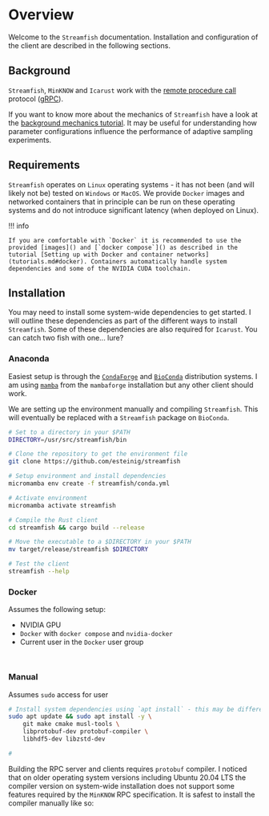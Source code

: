 # Overview

Welcome to the `Streamfish` documentation. Installation and configuration of the client are described in the following sections.

## Background

`Streamfish`, `MinKNOW` and `Icarust` work with the [remote procedure call](https://en.wikipedia.org/wiki/Remote_procedure_call) protocol ([gRPC](https://grpc.io/)). 

If you want to know more about the mechanics of `Streamfish` have a look at the [background mechanics tutorial](#tutorial.md#mechanics). It may be useful for understanding how parameter configurations influence the performance of adaptive sampling experiments.

## Requirements

`Streamfish` operates on `Linux` operating systems - it has not been (and will likely not be) tested on `Windows` or `MacOS`. We provide `Docker` images and networked containers that in principle can be run on these operating systems and do not introduce significant latency (when deployed on Linux).


!!! info

    If you are comfortable with `Docker` it is recommended to use the provided [images]() and [`docker compose`]() as described in the tutorial [Setting up with Docker and container networks](tutorials.md#docker). Containers automatically handle system dependencies and some of the NVIDIA CUDA toolchain.


## Installation

You may need to install some system-wide dependencies to get started. I will outline these dependencies as part of the different ways to install `Streamfish`. Some of these dependencies are also required for `Icarust`. You can catch two fish with one... lure? 

### Anaconda

Easiest setup is through the [`CondaForge`]() and [`BioConda`]() distribution systems. I am using [`mamba`]() from the `mambaforge` installation but any other client should work. 

We are setting up the environment manually and compiling `Streamfish`. This will eventually be replaced with a `Streamfish` package on `BioConda`.

```bash
# Set to a directory in your $PATH
DIRECTORY=/usr/src/streamfish/bin

# Clone the repository to get the environment file
git clone https://github.com/esteinig/streamfish

# Setup environment and install dependencies
micromamba env create -f streamfish/conda.yml

# Activate environment
micromamba activate streamfish

# Compile the Rust client
cd streamfish && cargo build --release

# Move the executable to a $DIRECTORY in your $PATH
mv target/release/streamfish $DIRECTORY

# Test the client
streamfish --help
```


### Docker

Assumes the following setup:

* NVIDIA GPU
* `Docker` with `docker compose` and `nvidia-docker`
* Current user in the `Docker` user group


```


```


### Manual

Assumes `sudo` access for user


```bash
# Install system dependencies using `apt install` - this may be different on your distribution
sudo apt update && sudo apt install -y \
    git make cmake musl-tools \
    libprotobuf-dev protobuf-compiler \
    libhdf5-dev libzstd-dev

#

```


Building the RPC server and clients requires `protobuf` compiler. I noticed that on older operating system versions including Ubuntu 20.04 LTS the compiler version on system-wide installation does not support some features required by the `MinKNOW` RPC specification. It is safest to install the compiler manually like so:

```bash

```